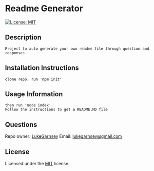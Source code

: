 # Readme Generator
[![License: MIT](https://img.shields.io/badge/License-MIT-yellow.svg)](https://opensource.org/licenses/MIT)
## Description  
    Project to auto generate your own readme file through question and responses
## Installation Instructions  
    clone repo, run 'npm init'
## Usage Information  
    then run 'node index'. 
    Follow the instructions to get a README.MD file
    

## Questions
Repo owner: [LukeGarnsey](https://github.com/LukeGarnsey)
Email: lukegarnsey@gmail.com
    
## License
Licensed under the [MIT](((https://opensource.org/licenses/MIT))) license.
